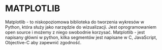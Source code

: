 # MATPLOTLIB

Matplotlib - to niskopoziomowa biblioteka do tworzenia wykresów w Python, która służy jako narzędzie do wizualizacji. 
Jest oprogramowaniem open source i możemy z niego swobodnie korzysać.
Matplotlib - jest napisany główni w python, kilka segmentów jest napisane w C, JavaScript, Objective-C aby zapewnić zgodność.
